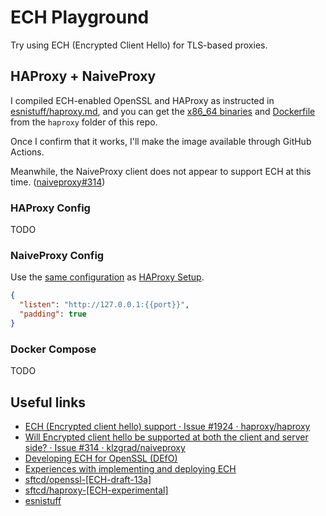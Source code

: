 # ECH Playground

Try using ECH (Encrypted Client Hello) for TLS-based proxies.

## HAProxy + NaiveProxy

I compiled ECH-enabled OpenSSL and HAProxy as instructed in [esnistuff/haproxy.md](https://github.com/sftcd/openssl/blob/ECH-draft-13a/esnistuff/haproxy.md), and you can get the [x86_64 binaries](/haproxy/haproxy) and [Dockerfile](/haproxy/Dockerfile) from the `haproxy` folder of this repo.

Once I confirm that it works, I'll make the image available through GitHub Actions.

Meanwhile, the NaiveProxy client does not appear to support ECH at this time. ([naiveproxy#314](https://github.com/klzgrad/naiveproxy/issues/314))

### HAProxy Config

TODO

### NaiveProxy Config

Use the [same configuration](/naive/config.json) as [HAProxy Setup](https://github.com/klzgrad/naiveproxy/wiki/HAProxy-Setup).

```json
{
  "listen": "http://127.0.0.1:{{port}}",
  "padding": true
}
```

### Docker Compose

TODO

## Useful links

- [ECH (Encrypted client hello) support · Issue #1924 · haproxy/haproxy](https://github.com/haproxy/haproxy/issues/1924)
- [Will Encrypted client hello be supported at both the client and server side? · Issue #314 · klzgrad/naiveproxy](https://github.com/klzgrad/naiveproxy/issues/314)
- [Developing ECH for OpenSSL (DEfO)](https://defo.ie/)
- [Experiences with implementing and deploying ECH](https://defo.ie/report.html)
- [sftcd/openssl-[ECH-draft-13a]](https://github.com/sftcd/openssl/tree/ECH-draft-13a)
- [sftcd/haproxy-[ECH-experimental]](https://github.com/sftcd/haproxy/tree/ECH-experimental)
- [esnistuff](https://github.com/sftcd/openssl/tree/ECH-draft-13a/esnistuff)
